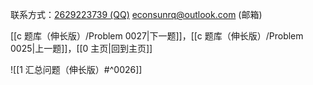 联系方式：<a href="https://qm.qq.com/q/iA1sKuakak">2629223739 (QQ)</a> <a href="mailto:econsunrq@outlook.com">econsunrq@outlook.com (邮箱)</a>

[[c 题库（伸长版）/Problem 0027|下一题]]，[[c 题库（伸长版）/Problem 0025|上一题]]，[[0 主页|回到主页]]

![[1 汇总问题（伸长版）#^0026]]